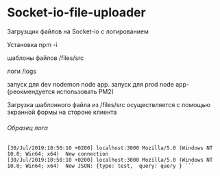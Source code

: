 # Socket-io-file-uploader
Загрузщик   файлов на Socket-io с логированием

Установка npm -i

шаблоны файлов
/files/src

логи 
/logs

запуск для dev nodemon node app.
запуск для prod   node app- (реокмендуется использовать PM2)


Загрузка шаблонного файла из /files/src осуществляется с помощью экранной формы на стороне клиента


###### Образец лога
 ```[30/Jul/2019:10:50:10 +0200] localhost:3000 Mozilla/5.0 (Windows NT 10.0; Win64; x64)  New “Test here!” 
 [30/Jul/2019:10:50:10 +0200] localhost:3000 Mozilla/5.0 (Windows NT 10.0; Win64; x64)  New connection   
 [30/Jul/2019:10:50:10 +0200] localhost:3000 Mozilla/5.0 (Windows NT 10.0; Win64; x64)  New JSON: {type: test,  query: query } ```  
